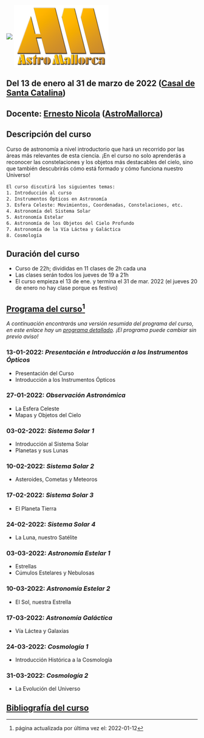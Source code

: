 [<img src="IMG/casal_santa_catalina.png" width=200 align=center>](https://casalsdebarri.cat/casals/cb-santa-catalina/)
[<img src="IMG/logo-astromallorca4.png" width=250 align=center>](https://astromallorca.wordpress.com/)
## Del 13 de enero al 31 de marzo de 2022 ([Casal de Santa Catalina](https://casalsdebarri.cat/casals/cb-santa-catalina/))
## Docente: [Ernesto Nicola](bio.md) ([AstroMallorca](https://astromallorca.wordpress.com/))
## Descripción del curso
Curso de astronomía a nivel introductorio que hará un recorrido por las áreas más relevantes de esta ciencia. ¡En el curso no solo aprenderás a reconocer las constelaciones y los objetos más destacables del cielo, sino que también descubrirás cómo está formado y cómo funciona nuestro Universo! 
```
El curso discutirá los siguientes temas:
1. Introducción al curso
2. Instrumentos Ópticos en Astronomía
3. Esfera Celeste: Movimientos, Coordenadas, Constelaciones, etc.
4. Astronomía del Sistema Solar
5. Astronomía Estelar
6. Astronomía de los Objetos del Cielo Profundo
7. Astronomía de la Vía Láctea y Galáctica
8. Cosmología
```
## Duración del curso
* Curso de 22h; divididas en 11 clases de 2h cada una
* Las clases serán todos los jueves de 19 a 21h
* El curso empieza el 13 de ene. y termina el 31 de mar. 2022 (el jueves 20 de enero no hay clase porque es festivo)

## [Programa del curso](programa.md)[^1]
_A continuación encontrarás una versión resumida del programa del curso, en este enlace hay un [programa detallado](programa.md).
¡El programa puede cambiar sin previo aviso!_

### 13-01-2022: _Presentación e Introducción a los Instrumentos Ópticos_
* Presentación del Curso
* Introducción a los Instrumentos Ópticos

### 27-01-2022: _Observación Astronómica_
* La Esfera Celeste
* Mapas y Objetos del Cielo

### 03-02-2022: _Sistema Solar 1_
* Introducción al Sistema Solar
* Planetas y sus Lunas

### 10-02-2022: _Sistema Solar 2_
* Asteroides, Cometas y Meteoros

### 17-02-2022: _Sistema Solar 3_
* El Planeta Tierra

### 24-02-2022: _Sistema Solar 4_
* La Luna, nuestro Satélite

### 03-03-2022: _Astronomía Estelar 1_
* Estrellas 
* Cúmulos Estelares y Nebulosas

### 10-03-2022: _Astronomía Estelar 2_
* El Sol, nuestra Estrella

### 17-03-2022: _Astronomía Galáctica_
* Vía Láctea y Galaxias

### 24-03-2022: _Cosmología 1_
* Introducción Histórica a la Cosmología

### 31-03-2022: _Cosmología 2_
* La Evolución del Universo

## [Bibliografía del curso](bibliografía.md)

[^1]: página actualizada por última vez el: 2022-01-12
